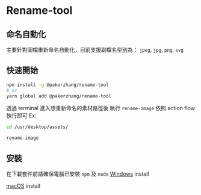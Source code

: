 # Rename-tool

## 命名自動化

主要針對圖檔重新命名自動化，目前支援副檔名型別為： `jpeg`, `jpg`, `png`, `svg`

## 快速開始

```zsh
npm install -g @pakerzhang/rename-tool
# or
yarn global add @pakerzhang/rename-tool
```

透過 terminal 進入想重新命名的素材路徑後 執行 `rename-image` 依照 action flow 執行即可
Ex:

```zsh
cd /usr/desktop/assets/

rename-image
```

## 安裝

在下載套件前請確保電腦已安裝 `npm` 及 `node`
[Windows](https://radixweb.com/blog/installing-npm-and-nodejs-on-windows-and-mac#:~:text=How%20to%20Install%20Node.js%20and%20NPM%20on%20Windows%3F) install

[macOS](https://radixweb.com/blog/installing-npm-and-nodejs-on-windows-and-mac#:~:text=How%20to%20Install%20Node.js%20and%20NPM%20on%20Mac%3F) install
